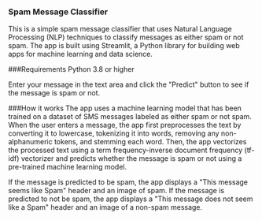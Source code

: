 ### Spam Message Classifier
This is a simple spam message classifier that uses Natural Language Processing (NLP) techniques to classify messages as either spam or not spam. The app is built using Streamlit, a Python library for building web apps for machine learning and data science.

###Requirements
Python 3.8 or higher

Enter your message in the text area and click the "Predict" button to see if the message is spam or not.

###How it works
The app uses a machine learning model that has been trained on a dataset of SMS messages labeled as either spam or not spam. When the user enters a message, the app first preprocesses the text by converting it to lowercase, tokenizing it into words, removing any non-alphanumeric tokens, and stemming each word. Then, the app vectorizes the processed text using a term frequency-inverse document frequency (tf-idf) vectorizer and predicts whether the message is spam or not using a pre-trained machine learning model.

If the message is predicted to be spam, the app displays a "This message seems like Spam" header and an image of spam. If the message is predicted to not be spam, the app displays a "This message does not seem like a Spam" header and an image of a non-spam message.
